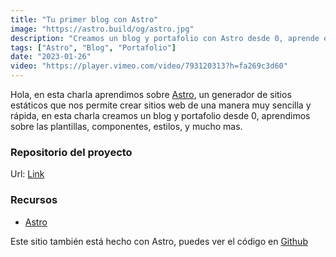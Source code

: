 ```yaml
---
title: "Tu primer blog con Astro"
image: "https://astro.build/og/astro.jpg"
description: "Creamos un blog y portafolio con Astro desde 0, aprende está geneal herramienta para crear sitios web estáticos."
tags: ["Astro", "Blog", "Portafolio"]
date: "2023-01-26"
video: "https://player.vimeo.com/video/793120313?h=fa269c3d60"
---
```


Hola, en esta charla aprendimos sobre [Astro](https://astro.build/), un generador de sitios estáticos que nos permite crear sitios web de una manera muy sencilla y rápida, en esta charla creamos un blog y portafolio desde 0, aprendimos sobre las plantillas, componentes, estilos, y mucho mas.

### Repositorio del proyecto
Url: [Link](https://github.com/andres-vizcaino/astro-capacitacion)

### Recursos
- [Astro](https://astro.build/)

Este sitio también está hecho con Astro, puedes ver el código en [Github](https://github.com/andres-vizcaino/igloo-talks-astro)